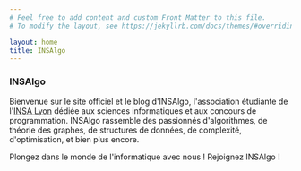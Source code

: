 ```yaml
---
# Feel free to add content and custom Front Matter to this file.
# To modify the layout, see https://jekyllrb.com/docs/themes/#overriding-theme-defaults

layout: home
title: INSAlgo
---
```


### INSAlgo

Bienvenue sur le site officiel et le blog d'INSAlgo, l'association étudiante de l'[INSA Lyon](https://www.insa-lyon.fr/en/insa-lyon) dédiée aux sciences informatiques et aux concours de programmation. INSAlgo rassemble des passionnés d'algorithmes, de théorie des graphes, de structures de données, de complexité, d'optimisation, et bien plus encore.

Plongez dans le monde de l'informatique avec nous ! Rejoignez INSAlgo !